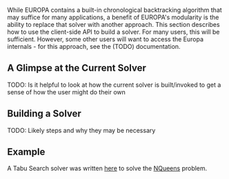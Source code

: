 While EUROPA contains a built-in chronological backtracking algorithm that may suffice for many applications, a benefit of EUROPA's modularity is the ability to replace that solver with another approach.  This section describes how to use the client-side API to build a solver.  For many users, this will be sufficient.  However, some other users will want to access the Europa internals - for this approach, see the (TODO) documentation.

## A Glimpse at the Current Solver ##

TODO: Is it helpful to look at how the current solver is built/invoked to get a sense of how the user might do their own

## Building a Solver ##

TODO: Likely steps and why they may be necessary

## Example ##

A Tabu Search solver was written [here](http://code.google.com/p/europa-pso/source/browse/PLASMA/trunk/examples/NQueens/java/NQueens/TSNQueensSolver.java) to solve the [NQueens](ExampleNQueens.md) problem.